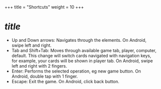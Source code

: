 +++
title = "Shortcuts"
weight = 10
+++
# $title$
* Up and Down arrows: Navigates through the elements. On Android, swipe left and right.
* Tab and Shift+Tab: Moves through available game tab, player, computer, default. This change will switch cards navigated with navigation keys, for example, your cards will be shown in player tab. On Android, swipe left and right with 2 fingers.
* Enter: Performs the selected operation, eg new game button. On Android, double tap with 1 finger.
* Escape: Exit the game. On Android, click back button.